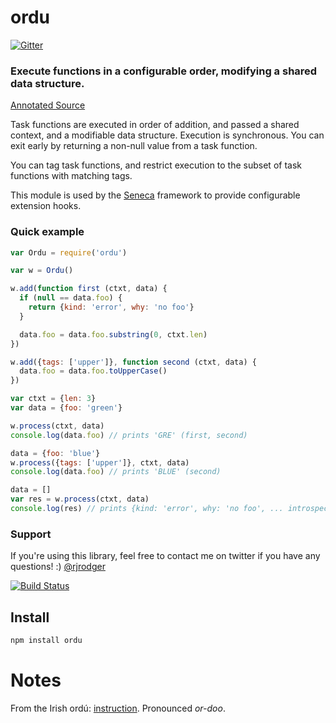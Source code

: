 # ordu

[![Gitter](https://badges.gitter.im/Join%20Chat.svg)](https://gitter.im/rjrodger/ordu?utm_source=badge&utm_medium=badge&utm_campaign=pr-badge&utm_content=badge)

### Execute functions in a configurable order, modifying a shared data structure.

[Annotated Source](http://rjrodger.github.io/ordu/doc/ordu.html)

Task functions are executed in order of addition, and passed a shared
context, and a modifiable data structure. Execution is
synchronous. You can exit early by returning a non-null value from a
task function.

You can tag task functions, and restrict execution to the subset of
task functions with matching tags.

This module is used by the [Seneca](http://senecajs.org) framework to
provide configurable extension hooks.


### Quick example

```js
var Ordu = require('ordu')

var w = Ordu()

w.add(function first (ctxt, data) {
  if (null == data.foo) {
    return {kind: 'error', why: 'no foo'}
  }

  data.foo = data.foo.substring(0, ctxt.len)
})

w.add({tags: ['upper']}, function second (ctxt, data) {
  data.foo = data.foo.toUpperCase()
})

var ctxt = {len: 3}
var data = {foo: 'green'}

w.process(ctxt, data)
console.log(data.foo) // prints 'GRE' (first, second)

data = {foo: 'blue'}
w.process({tags: ['upper']}, ctxt, data)
console.log(data.foo) // prints 'BLUE' (second)

data = []
var res = w.process(ctxt, data)
console.log(res) // prints {kind: 'error', why: 'no foo', ... introspection ...}
```

### Support

If you're using this library, feel free to contact me on twitter if
you have any questions! :) [@rjrodger](http://twitter.com/rjrodger)

[![Build Status](https://travis-ci.org/rjrodger/ordu.png?branch=master)](https://travis-ci.org/rjrodger/ordu)


## Install

```sh
npm install ordu
```

# Notes

From the Irish ord&uacute;: [instruction](http://www.focloir.ie/en/dictionary/ei/instruction). Pronounced _or-doo_.

